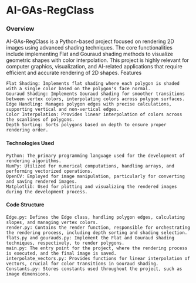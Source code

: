 # AI-GAs-RegClass

### Overview

AI-GAs-RegClass is a Python-based project focused on rendering 2D images using advanced shading techniques. The core functionalities include implementing Flat and Gouraud shading methods to visualize geometric shapes with color interpolation. This project is highly relevant for computer graphics, visualization, and AI-related applications that require efficient and accurate rendering of 2D shapes.
Features

    Flat Shading: Implements flat shading where each polygon is shaded with a single color based on the polygon's face normal.
    Gouraud Shading: Implements Gouraud shading for smoother transitions between vertex colors, interpolating colors across polygon surfaces.
    Edge Handling: Manages polygon edges with precise calculations, supporting vertical and non-vertical edges.
    Color Interpolation: Provides linear interpolation of colors across the scanlines of polygons.
    Depth Sorting: Sorts polygons based on depth to ensure proper rendering order.

#### Technologies Used

    Python: The primary programming language used for the development of rendering algorithms.
    NumPy: Utilized for numerical computations, handling arrays, and performing vectorized operations.
    OpenCV: Employed for image manipulation, particularly for converting and saving rendered images.
    Matplotlib: Used for plotting and visualizing the rendered images during the development process.

#### Code Structure

    Edge.py: Defines the Edge class, handling polygon edges, calculating slopes, and managing vertex colors.
    render.py: Contains the render function, responsible for orchestrating the rendering process, including depth sorting and shading selection.
    flats.py and gourauds.py: Implement the Flat and Gouraud shading techniques, respectively, to render polygons.
    main.py: The entry point for the project, where the rendering process is executed, and the final image is saved.
    interpolate_vectors.py: Provides functions for linear interpolation of vectors, crucial for color transitions in Gouraud shading.
    Constants.py: Stores constants used throughout the project, such as image dimensions.
